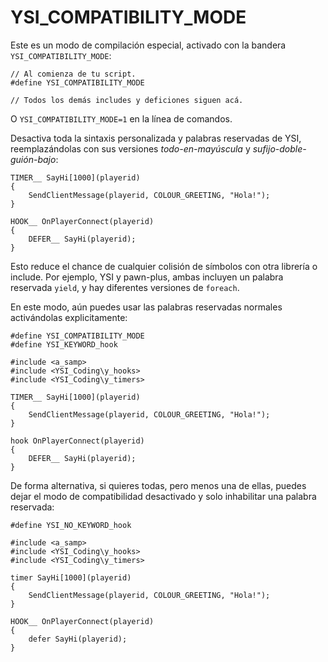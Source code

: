# YSI_COMPATIBILITY_MODE

Este es un modo de compilación especial, activado con la bandera `YSI_COMPATIBILITY_MODE`:

```pawn
// Al comienza de tu script.
#define YSI_COMPATIBILITY_MODE

// Todos los demás includes y deficiones siguen acá.
```

O `YSI_COMPATIBILITY_MODE=1` en la línea de comandos.

Desactiva toda la sintaxis personalizada y palabras reservadas de YSI, reemplazándolas
con sus versiones *todo-en-mayúscula* y *sufijo-doble-guión-bajo*:

```pawn
TIMER__ SayHi[1000](playerid)
{
	SendClientMessage(playerid, COLOUR_GREETING, "Hola!");
}

HOOK__ OnPlayerConnect(playerid)
{
	DEFER__ SayHi(playerid);
}
```

Esto reduce el chance de cualquier colisión de símbolos con otra librería o include. Por
ejemplo, YSI y pawn-plus, ambas incluyen un palabra reservada `yield`, y hay diferentes 
versiones de `foreach`.

En este modo, aún puedes usar las palabras reservadas normales activándolas explicitamente:

```pawn
#define YSI_COMPATIBILITY_MODE
#define YSI_KEYWORD_hook

#include <a_samp>
#include <YSI_Coding\y_hooks>
#include <YSI_Coding\y_timers>

TIMER__ SayHi[1000](playerid)
{
	SendClientMessage(playerid, COLOUR_GREETING, "Hola!");
}

hook OnPlayerConnect(playerid)
{
	DEFER__ SayHi(playerid);
}
```

De forma alternativa, si quieres todas, pero menos una de ellas, puedes dejar el modo de
compatibilidad desactivado y solo inhabilitar una palabra reservada:

```pawn
#define YSI_NO_KEYWORD_hook

#include <a_samp>
#include <YSI_Coding\y_hooks>
#include <YSI_Coding\y_timers>

timer SayHi[1000](playerid)
{
	SendClientMessage(playerid, COLOUR_GREETING, "Hola!");
}

HOOK__ OnPlayerConnect(playerid)
{
	defer SayHi(playerid);
}
```

